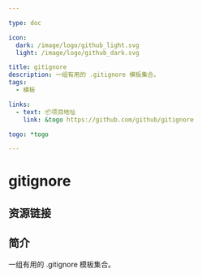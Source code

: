 ```yaml
---

type: doc

icon:
  dark: /image/logo/github_light.svg
  light: /image/logo/github_dark.svg

title: gitignore
description: 一组有用的 .gitignore 模板集合。
tags:
  - 模板

links:
  - text: 📦项目地址
    link: &togo https://github.com/github/gitignore

togo: *togo

---
```


<ShowLogo />

# gitignore

<ShowTags />

<ShowBreadcrumb />

## 资源链接

<ShowLinks />

## 简介

一组有用的 .gitignore 模板集合。
